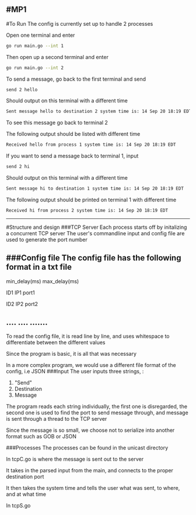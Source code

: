 #MP1
--- 
#To Run
The config is currently set up to handle 2 processes

Open one terminal and enter
```bash
go run main.go --int 1
``` 
Then open up a second terminal and enter
```bash
go run main.go --int 2
```
To send a message, go back to the first terminal and send

```bash
send 2 hello
```
Should output on this terminal with a different time
```bash 
Sent message hello to destination 2 system time is: 14 Sep 20 18:19 EDT
```
To see this message go back to terminal 2

The  following output should be listed with different time
```bash
Received hello from process 1 system time is: 14 Sep 20 18:19 EDT
```
If you want to send a message back to terminal 1, input
```bash
send 2 hi
```

Should output on this terminal with a different time
```bash 
Sent message hi to destination 1 system time is: 14 Sep 20 18:19 EDT
```

The  following output should be printed on terminal 1 with different time
```bash
Received hi from process 2 system time is: 14 Sep 20 18:19 EDT
```

---
#Structure and design
###TCP Server
Each process starts off by initalizing a concurrent TCP server
The user's commandline input and config file are used to generate the port number

###Config file
The config file has the following format in a txt file
-----------------------------------------------------------------------------------------------    
min_delay(ms) max_delay(ms)

ID1 IP1 port1

ID2 IP2 port2

.... .... .......
-----------------------------------------------------------------------------------------------
To read the config file, it is read line by line, and uses whitespace to differentiate between the different values

Since the program is basic, it is all that was necessary 

In a more complex program, we would use a different file format of the config, i.e JSON
###Input
The user inputs three strings, : 
1. "Send"
2. Destination 
3. Message

The program reads each string individually, the first one is disregarded, the second one is used to find the port to send message through, and message is sent through a thread to the TCP server

Since the message is so small, we choose not to serialize into another format such as GOB or JSON

###Processes
The processes can be found in the unicast directory

In tcpC.go is where the message is sent out to the server

It takes in the parsed input from the main, and connects to the proper destination port 

It then takes the system time and tells the user what was sent, to where, and at what time

In tcpS.go 

